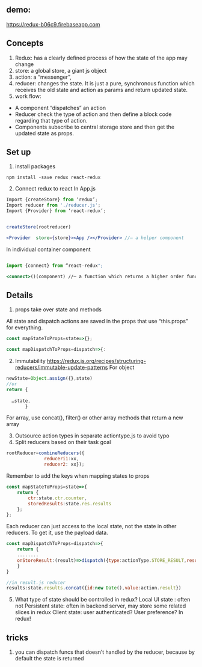 ## demo: 
https://redux-b06c9.firebaseapp.com

## Concepts
1. Redux: has a clearly defined process of how the state of the app may change
2. store: a global store, a giant js object
3. action: a “messenger”, 
4. reducer: changes the state. It is just a pure, synchronous function which receives the old state and action as params and return updated state. 
5. work flow:
* A component “dispatches” an action
* Reducer check the type of action and then define a block code regarding that type of action. 
* Components subscribe to central storage store and then get the updated state as props.

## Set up
1. install packages
```
npm install -save redux react-redux
```
2. Connect redux to react
In App.js

```jsx
Import {createStore} from ‘redux’;
Import reducer from './reducer.js';
Import {Provider} from ‘react-redux’;


createStore(rootreducer)

<Provider  store={store}><App /></Provider> //— a helper component

```
In individual container component
```jsx

import {connect} from “react-redux";

<connect>()(component) //— a function which returns a higher order function, subscribe to the store
```

## Details
1. props take over state and methods

All state and dispatch actions are saved in the props that use “this.props” for everything.
```javascript
const mapStateToProps=state=>{};

const mapDispatchToProps=dispatch=>{:
```

2. Immutability
https://redux.js.org/recipes/structuring-reducers/immutable-update-patterns
For object
```javascript
newState=Object.assign({},state)
//or
return {
  
  …state,               
       }
```
For array, use concat(), filter() or other array methods that return a new array

3. Outsource action types in separate actiontype.js to avoid typo
4. Split reducers based on their task goal
```javascript
rootReducer=combineReducers({ 
              reduceri1:xx, 
              reducer2: xx});
```
Remember to add the keys when mapping states to props
```javascript
const mapStateToProps=state=>{
    return {
        ctr:state.ctr.counter,  
        storedResults:state.res.results
    };
};
```

Each reducer can just access to the local state, not the state in other reducers. To get it, use the payload data.
```javascript
const mapDispatchToProps=dispatch=>{
    return {
    ........
    onStoreResult:(result)=>dispatch({type:actionType.STORE_RESULT,result:result}),
    }
}

//in result.js reducer
results:state.results.concat({id:new Date(),value:action.result}) 
```

5. What type of state should be controlled in redux?
Local UI state : often not
Persistent state: often in backend server, may store some related slices in redux
Client state: user authenticated? User preference? In redux!

## tricks
1. you can dispatch funcs that doesn’t handled by the reducer, because by default the state is returned
